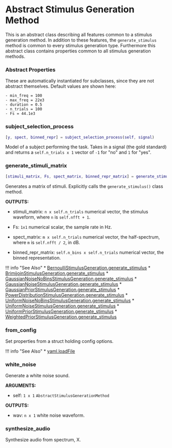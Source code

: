 # Abstract Stimulus Generation Method

This is an abstract class describing all features common to a stimulus generation method. In addition to these features, the `generate_stimulus` method is common to every stimulus generation type. Furthermore this abstract class contains properties common to all stimulus generation methods. 

### Abstract Properties

These are automatically instantiated for subclasses, since they are not abstract themselves. Default values are shown here:

```
- min_freq = 100
- max_freq = 22e3
- duration = 0.5
- n_trials = 100
- Fs = 44.1e3
```

### subject_selection_process

```matlab
[y, spect, binned_repr] = subject_selection_process(self, signal)
```

Model of a subject performing the task.
Takes in a signal (the gold standard)
and returns a `self.n_trials x 1` vector
of `-1` for "no"
and `1` for "yes".





### generate_stimuli_matrix

```matlab
[stimuli_matrix, Fs, spect_matrix, binned_repr_matrix] = generate_stimuli_matrix(self)
```

Generates a matrix of stimuli.
Explicitly calls the `generate_stimulus()`
class method.

**OUTPUTS:**

- stimuli_matrix: `n x self.n_trials` numerical vector,
the stimulus waveform,
where `n` is `self.nfft + 1`.

- Fs: `1x1` numerical scalar,
the sample rate in Hz.

- spect_matrix: `m x self.n_trials` numerical vector,
the half-spectrum,
where `m` is `self.nfft / 2`,
in dB.

- binned_repr_matrix: `self.n_bins x self.n_trials` numerical vector,
the binned representation.



!!! info "See Also"
    * [BernoulliStimulusGeneration.generate_stimulus](../BernoulliStimulusGeneration/#generate_stimulus)
    * [BrimijoinStimulusGeneration.generate_stimulus](../BrimijoinStimulusGeneration/#generate_stimulus)
    * [GaussianNoiseNoBinsStimulusGeneration.generate_stimulus](../GaussianNoiseNoBinsStimulusGeneration/#generate_stimulus)
    * [GaussianNoiseStimulusGeneration.generate_stimulus](../GaussianNoiseStimulusGeneration/#generate_stimulus)
    * [GaussianPriorStimulusGeneration.generate_stimulus](../GaussianPriorStimulusGeneration/#generate_stimulus)
    * [PowerDistributionStimulusGeneration.generate_stimulus](../PowerDistributionStimulusGeneration/#generate_stimulus)
    * [UniformNoiseNoBinsStimulusGeneration.generate_stimulus](../UniformNoiseNoBinsStimulusGeneration/#generate_stimulus)
    * [UniformNoiseStimulusGeneration.generate_stimulus](../UniformNoiseStimulusGeneration/#generate_stimulus)
    * [UniformPriorStimulusGeneration.generate_stimulus](../UniformPriorStimulusGeneration/#generate_stimulus)
    * [WeightedPriorStimulusGeneration.generate_stimulus](../WeightedPriorStimulusGeneration/#generate_stimulus)





### from_config

Set properties from a struct holding config options.



!!! info "See Also"
    * [yaml.loadFile](https://github.com/MartinKoch123/yaml/blob/master/%2Byaml/loadFile.m)





### white_noise
Generate a white noise sound.

**ARGUMENTS:**

- self: `1 x 1` `AbstractStimulusGenerationMethod`

**OUTPUTS:**

- wav: `n x 1` white noise waveform.





### synthesize_audio
Synthesize audio from spectrum, X.



